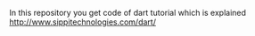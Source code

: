 In this repository you get code of dart tutorial which is explained http://www.sippitechnologies.com/dart/
